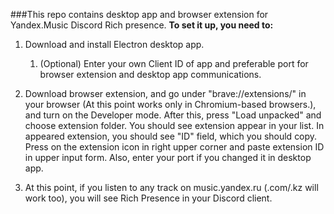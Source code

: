 ###This repo contains desktop app and browser extension for Yandex.Music Discord Rich presence.
**To set it up, you need to:**

1. Download and install Electron desktop app.

   1. (Optional) Enter your own Client ID of app and preferable port for browser extension and desktop app communications.

2. Download browser extension, and go under "brave://extensions/" in your browser (At this point works only in Chromium-based browsers.), and turn on the Developer mode.
   After this, press "Load unpacked" and choose extension folder. You should see extension appear in your list. In appeared extension, you should see "ID" field, which you should copy. Press on the extension icon in right upper corner and paste extension ID in upper input form. Also, enter your port if you changed it in desktop app.

3. At this point, if you listen to any track on music.yandex.ru (.com/.kz will work too), you will see Rich Presence in your Discord client.
